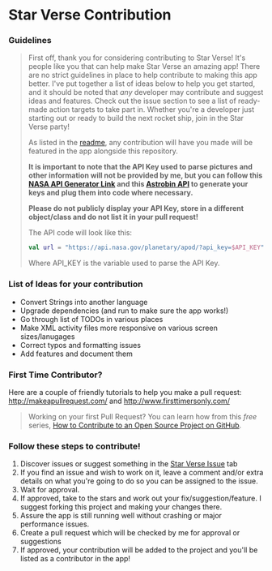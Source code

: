 # Star Verse Contribution

### Guidelines 

>First off, thank you for considering contributing to Star Verse! It's people like you that can help make Star Verse an amazing app! There are no strict guidelines in place to help contribute to making this app better. I've put together a list of ideas below to help you get started, and it should be noted that *any* developer may contribute and suggest ideas and features. Check out the issue section to see a list of ready-made action targets to take part in. Whether you're a developer just starting out or ready to build the next rocket ship, join in the Star Verse party!
>
>As listed in the [readme](https://github.com/Cfoulcard/Star-Verse), any contribution will have you made will be featured in the app alongside this repository.
>
>**It is important to note that the API Key used to parse pictures and other information will not be provided by me, but you can follow this [NASA API Generator Link](https://api.nasa.gov/) and this [Astrobin API](https://welcome.astrobin.com/application-programming-interface) to generate your keys and plug them into code where necessary.** 
>
>**Please do not publicly display your API Key, store in a different object/class and do not list it in your pull request!** 
>
>The API code will look like this:
>
>```kotlin
>val url = "https://api.nasa.gov/planetary/apod/?api_key=$API_KEY"
>```
>
>Where API_KEY is the variable used to parse the API Key.

### List of Ideas for your contribution

- Convert Strings into another language
- Upgrade dependencies (and run to make sure the app works!)
- Go through list of TODOs in various places
- Make XML activity files more responsive on various screen sizes/lanugages
- Correct typos and formatting issues
- Add features and document them

### First Time Contributor?
Here are a couple of friendly tutorials to help you make a pull request: http://makeapullrequest.com/ and http://www.firsttimersonly.com/

> Working on your first Pull Request? You can learn how from this *free* series, [How to Contribute to an Open Source Project on GitHub](https://egghead.io/series/how-to-contribute-to-an-open-source-project-on-github).

### Follow these steps to contribute!
1. Discover issues or suggest something in the [Star Verse Issue](https://github.com/Cfoulcard/Star-Verse/issues) tab
2. If you find an issue and wish to work on it, leave a comment and/or extra details on what you're going to do so you can be assigned to the issue.
3. Wait for approval.
4. If approved, take to the stars and work out your fix/suggestion/feature. I suggest forking this project and making your changes there.
5. Assure the app is still running well without crashing or major performance issues.
6. Create a pull request which will be checked by me for approval or suggestions
7. If approved, your contribution will be added to the project and you'll be listed as a contributor in the app!
